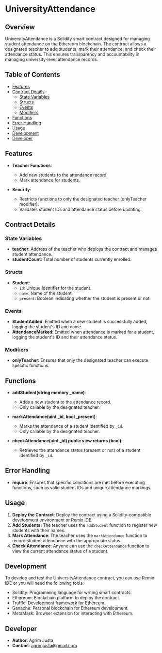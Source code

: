 # UniversityAttendance

## Overview

UniversityAttendance is a Solidity smart contract designed for managing student attendance on the Ethereum blockchain. The contract allows a designated teacher to add students, mark their attendance, and check their attendance status. This ensures transparency and accountability in managing university-level attendance records.

## Table of Contents

- [Features](#features)
- [Contract Details](#contract-details)
  - [State Variables](#state-variables)
  - [Structs](#structs)
  - [Events](#events)
  - [Modifiers](#modifiers)
- [Functions](#functions)
- [Error Handling](#error-handling)
- [Usage](#usage)
- [Development](#development)
- [Developer](#developer)

## Features

- **Teacher Functions**: 
  - Add new students to the attendance record.
  - Mark attendance for students.
  
- **Security**:
  - Restricts functions to only the designated teacher (onlyTeacher modifier).
  - Validates student IDs and attendance status before updating.

## Contract Details

### State Variables

- **teacher**: Address of the teacher who deploys the contract and manages student attendance.
- **studentCount**: Total number of students currently enrolled.

### Structs

- **Student**: 
  - `id`: Unique identifier for the student.
  - `name`: Name of the student.
  - `present`: Boolean indicating whether the student is present or not.

### Events

- **StudentAdded**: Emitted when a new student is successfully added, logging the student's ID and name.
- **AttendanceMarked**: Emitted when attendance is marked for a student, logging the student's ID and their attendance status.

### Modifiers

- **onlyTeacher**: Ensures that only the designated teacher can execute specific functions.

## Functions

- **addStudent(string memory _name)**: 
  - Adds a new student to the attendance record.
  - Only callable by the designated teacher.

- **markAttendance(uint _id, bool _present)**: 
  - Marks the attendance of a student identified by `_id`.
  - Only callable by the designated teacher.

- **checkAttendance(uint _id) public view returns (bool)**: 
  - Retrieves the attendance status (present or not) of a student identified by `_id`.

## Error Handling

- **require**: Ensures that specific conditions are met before executing functions, such as valid student IDs and unique attendance markings.

## Usage

1. **Deploy the Contract**: Deploy the contract using a Solidity-compatible development environment or Remix IDE.
2. **Add Students**: The teacher uses the `addStudent` function to register new students with their names.
3. **Mark Attendance**: The teacher uses the `markAttendance` function to record student attendance with the appropriate status.
4. **Check Attendance**: Anyone can use the `checkAttendance` function to view the current attendance status of a student.

## Development

To develop and test the UniversityAttendance contract, you can use Remix IDE or you will need the following tools:

- Solidity: Programming language for writing smart contracts.
- Ethereum: Blockchain platform to deploy the contract.
- Truffle: Development framework for Ethereum.
- Ganache: Personal blockchain for Ethereum development.
- MetaMask: Browser extension for interacting with Ethereum.

## Developer

- **Author**: Agrim Justa
- **Contact**: agrimjusta@gmail.com
